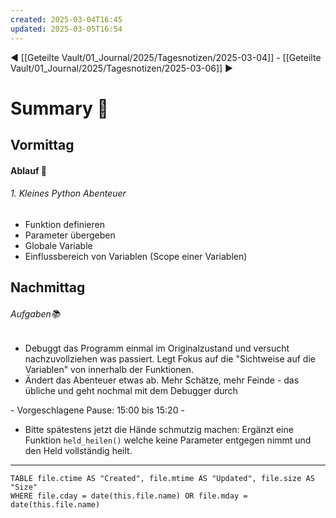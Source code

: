 ```yaml
---
created: 2025-03-04T16:45
updated: 2025-03-05T16:54
---
```

◀ [[Geteilte Vault/01_Journal/2025/Tagesnotizen/2025-03-04]] - [[Geteilte Vault/01_Journal/2025/Tagesnotizen/2025-03-06]] ▶
# Summary 🐬
## Vormittag
#### Ablauf 🧭
###### 1. Kleines Python Abenteuer
* Funktion definieren
* Parameter übergeben
* Globale Variable
* Einflussbereich von Variablen (Scope einer Variablen)
## Nachmittag
###### Aufgaben📚
* Debuggt das Programm einmal im Originalzustand und versucht nachzuvollziehen was passiert. Legt Fokus auf die "Sichtweise auf die Variablen" von innerhalb der Funktionen.
* Ändert das Abenteuer etwas ab. Mehr Schätze, mehr Feinde - das übliche und geht nochmal mit dem Debugger durch

\- Vorgeschlagene Pause: 15:00 bis 15:20 - 

* Bitte spätestens jetzt die Hände schmutzig machen: Ergänzt eine Funktion `held_heilen()` welche keine Parameter entgegen nimmt und den Held vollständig heilt. 

---
```dataview
TABLE file.ctime AS "Created", file.mtime AS "Updated", file.size AS "Size" 
WHERE file.cday = date(this.file.name) OR file.mday = date(this.file.name) 
```
